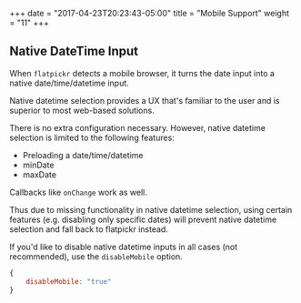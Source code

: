 +++
date = "2017-04-23T20:23:43-05:00"
title = "Mobile Support"
weight = "11"
+++

## Native DateTime Input

When `flatpickr` detects a mobile browser, it turns the date input into a native date/time/datetime input.

Native datetime selection provides a UX that's familiar to the user and is superior to most web-based solutions.

There is no extra configuration necessary. However, native datetime selection is limited to the following features:

- Preloading a date/time/datetime
- minDate
- maxDate

Callbacks like `onChange` work as well.

Thus due to missing functionality in native datetime selection, using certain features (e.g. disabling only specific dates) 
will prevent native datetime selection and fall back to flatpickr instead.

If you'd like to disable native datetime inputs in all cases (not recommended), use the `disableMobile` option.

```js
{
    disableMobile: "true"
}
```